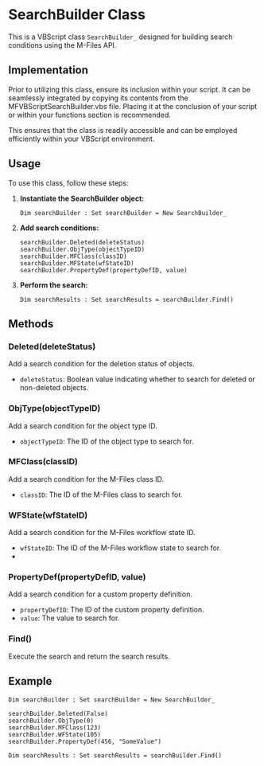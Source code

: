 # SearchBuilder Class

This is a VBScript class `SearchBuilder_` designed for building search conditions using the M-Files API.

## Implementation

Prior to utilizing this class, ensure its inclusion within your script. It can be seamlessly integrated by copying its contents from the MFVBScriptSearchBuilder.vbs file. Placing it at the conclusion of your script or within your functions section is recommended.

This ensures that the class is readily accessible and can be employed efficiently within your VBScript environment.

## Usage

To use this class, follow these steps:

1. **Instantiate the SearchBuilder object:** 
    ```vbscript
    Dim searchBuilder : Set searchBuilder = New SearchBuilder_
    ```

2. **Add search conditions:**

    ```vbscript
    searchBuilder.Deleted(deleteStatus)
    searchBuilder.ObjType(objectTypeID)
    searchBuilder.MFClass(classID)
    searchBuilder.MFState(wfStateID)
    searchBuilder.PropertyDef(propertyDefID, value)
    ```

3. **Perform the search:**

    ```vbscript
    Dim searchResults : Set searchResults = searchBuilder.Find()
    ```

## Methods

### Deleted(deleteStatus)

Add a search condition for the deletion status of objects.

- `deleteStatus`: Boolean value indicating whether to search for deleted or non-deleted objects.

### ObjType(objectTypeID)

Add a search condition for the object type ID.

- `objectTypeID`: The ID of the object type to search for.

### MFClass(classID)

Add a search condition for the M-Files class ID.

- `classID`: The ID of the M-Files class to search for.

### WFState(wfStateID)

Add a search condition for the M-Files workflow state ID.

- `wfStateID`: The ID of the M-Files workflow state to search for.
- 
### PropertyDef(propertyDefID, value)

Add a search condition for a custom property definition.

- `propertyDefID`: The ID of the custom property definition.
- `value`: The value to search for.

### Find()

Execute the search and return the search results.

## Example

```vbscript
Dim searchBuilder : Set searchBuilder = New SearchBuilder_

searchBuilder.Deleted(False)
searchBuilder.ObjType(0)
searchBuilder.MFClass(123)
searchBuilder.WFState(105)
searchBuilder.PropertyDef(456, "SomeValue")

Dim searchResults : Set searchResults = searchBuilder.Find()
